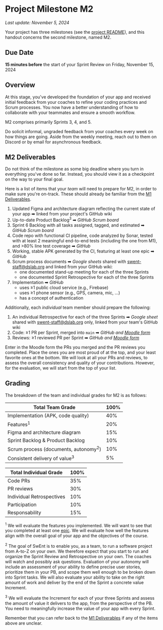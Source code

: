 # Project Milestone M2

_Last update: November 5, 2024_

Your project has three milestones (see the [project README](./README.md)), and this handout concerns the second milestone, named M2.

## Due Date

__15 minutes before__ the start of your Sprint Review on Friday, November 15, 2024

## Overview
At this stage, you've developed the foundation of your app and received initial feedback from your coaches to refine your coding practices and Scrum processes.
You now have a better understanding of how to collaborate with your teammates and ensure a smooth workflow.

M2 comprises primarily Sprints 3, 4, and 5. 

Do solicit informal, ungraded feedback from your coaches every week on how things are going. 
Aside from the weekly meeting, reach out to them on Discord or by email for asynchronous feedback.

## M2 Deliverables

Do not think of the milestone as some big deadline where you turn in everything you've done so far.
Instead, you should view it as a checkpoint on the way to your final goal.

Here is a list of items that your _team_ will need to prepare for M2, in order to make sure you're on-track.
These should already be familiar from the [M1 Deliverables](https://github.com/swent-epfl/public/blob/main/project/M1.md).


1. Updated Figma and architecture diagram reflecting the current state of your app ➡︎ linked from your project's GitHub wiki
2. Up-to-date Product Backlog<sup>3</sup> ➡︎ _GitHub Scrum board_
3. Sprint 6 Backlog with all tasks assigned, tagged, and estimated ➡︎ _GitHub Scrum board_
4. Code repo with functional CI pipeline, code analyzed by Sonar, tested with at least 2 meaningful end-to-end tests (including the one from M1), and >80% line test coverage ➡︎ _GitHub_
5. Working, stable APK generated by the CI, featuring at least one epic ➡︎ _GitHub_
6. Scrum process documents ➡︎ _Google sheets_ shared with swent-staff@dslab.org and linked from your GitHub wiki:
   - one documented stand-up meeting for each of the three Sprints
   - one documented Sprint Retrospective for each of the three Sprints
7. Implementation ➡︎ _GitHub_
   - uses ≥1 public cloud service (e.g., Firebase)
   - uses ≥1 phone sensor (e.g., GPS, camera, mic, ...)
   - has a concept of authentication

Additionally, each _individual_ team member should prepare the following:

1. An individual Retrospective for each of the three Sprints ➡︎ _Google sheet_ shared with swent-staff@dslab.org only, linked from your team's GitHub wiki
2. Code: ≥1 PR per Sprint, merged into `main`  ➡︎ _GitHub and [Moodle form](https://moodle.epfl.ch/mod/questionnaire/view.php?id=1312161)_
3. Reviews: ≥1 reviewed PR per Sprint ➡︎ _GitHub and [Moodle form](https://moodle.epfl.ch/mod/questionnaire/view.php?id=1312161)_

Enter in the Moodle form the PRs you merged and the PR reviews you completed.
Place the ones you are most proud of at the top, and your least favorite ones at the bottom.
We will look at all your PRs and reviews, to assess the overall consistency and quality of your contributions.
However, for the evaluation, we will start from the top of your list.

## Grading

The breakdown of the team and individual grades for M2 is as follows:

| **Total Team Grade**                            | **100%** |
|-------------------------------------------------|----------|
| Implementation (APK, code quality)              |   40%    |
| Features<sup>1</sup>                            |   20%    |
| Figma and architecture diagram                  |   15%    |
| Sprint Backlog & Product Backlog                |   10%    |
| Scrum process (documents, autonomy<sup>2</sup>) |   10%    |
| Consistent delivery of value<sup>3</sup>        |   5%     |

| **Total Individual Grade**   | **100%** |
|------------------------------|----------|
| Code PRs                     |   35%    |
| PR reviews                   |   30%    |
| Individual Retrospectives    |   10%    |
| Participation                |   10%    |
| Responsability               |   15%    |

<sup>1</sup>
We will evaluate the features you implemented.
We will want to see that you completed at least one [epic](https://www.youtube.com/watch?v=pH4d5dYxSRM).
We will evaluate how well the features align with the overall goal of your app and the objectives of the course.

<sup>2</sup>
The goal of SwEnt is to enable you, as a team, to run a software project from A-to-Z on your own.
We therefore expect that you start to run and organize the Sprint Review and Retrospective on your own.
The coaches will watch and possibly ask questions.
Evaluation of your autonomy will include an assessment of your ability to define precise user stories, prioritize them in your PB, and scope them well enough to be broken down into Sprint tasks.
We will also evaluate your ability to take on the right amount of work and deliver by the end of the Sprint a concrete value Increment.

<sup>3</sup>
We will evaluate the Increment for each of your three Sprints and assess the amount of value it delivers to the app, from the perspective of the PB. You need to meaningfully increase the value of your app with every Sprint.

Remember that you can refer back to the [M1 Deliverables](https://github.com/swent-epfl/public/blob/main/project/M1.md) if any of the items above are unclear.
